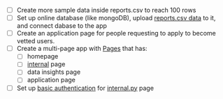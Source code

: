 - [ ] Create more sample data inside reports.csv to reach 100 rows
- [ ] Set up online database (like mongoDB), upload [reports.csv data](https://github.com/Coding-with-Adam/response-reporting-dashboard/blob/main/reports.csv) to it, and connect dabase to the app
- [ ] Create an application page for people requesting to apply to become vetted users.
- [ ] Create a multi-page app with [Pages](https://dash.plotly.com/urls#dash-pages) that has:
  - [ ] homepage
  - [ ] [internal](https://github.com/Coding-with-Adam/response-reporting-dashboard/blob/main/internal.py) page
  - [ ] data insights page
  - [ ] application page
- [ ] Set up [basic authentication](https://github.com/plotly/dash-auth/blob/main/README.md) for [internal.py](https://github.com/Coding-with-Adam/response-reporting-dashboard/blob/main/internal.py) page
